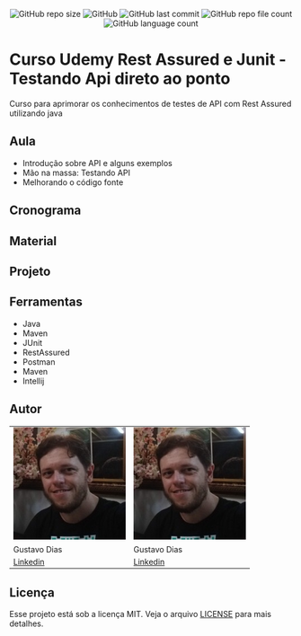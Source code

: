 <p align="center">
  <img alt="GitHub repo size" src="https://img.shields.io/github/repo-size/gpd38/cursoUdemyRestAssuredJunitTestandoApiDiretoAoPonto?color=blue">
  <img alt="GitHub" src="https://img.shields.io/github/license/gpd38/cursoUdemyRestAssuredJunitTestandoApiDiretoAoPonto?color=red">
  <img alt="GitHub last commit" src="https://img.shields.io/github/last-commit/gpd38/cursoUdemyRestAssuredJunitTestandoApiDiretoAoPonto?color=green">
  <img alt="GitHub repo file count" src="https://img.shields.io/github/directory-file-count/gpd38/cursoUdemyRestAssuredJunitTestandoApiDiretoAoPonto?color=orange">
  <img alt="GitHub language count" src="https://img.shields.io/github/languages/count/gpd38/cursoUdemyRestAssuredJunitTestandoApiDiretoAoPonto?color=pink">
</p>

# Curso Udemy Rest Assured e Junit - Testando Api direto ao ponto

Curso para aprimorar os conhecimentos de testes de API com Rest Assured utilizando java

<!--
<p align="center">
    <a href="#Aula">Aula</a> •
    <a href="#Cronograma">Cronograma</a> •
    <a href="#Material">Material</a> •
    <a href="#Projeto">Projeto</a> •
    <a href="#Ferramentas">Ferramentas</a> •
    <a href="#Autor">Autor</a> •
    <a href="#Licença">Licença</a>
</p>
-->

## Aula

- Introdução sobre API e alguns exemplos
- Mão na massa: Testando API
- Melhorando o código fonte

## Cronograma

## Material

## Projeto

## Ferramentas

- Java
- Maven
- JUnit
- RestAssured
- Postman
- Maven
- Intellij

## Autor

<table>
  <tr>
    <td>
    	<img alt="Instrutor Gustavo Dias" src="https://github.com/gpd38/gpd38/blob/main/img/user/gustavo.jpg" />
    </td>
    <td>
    	<img alt="AlunoGustavo Dias" src="https://github.com/gpd38/gpd38/blob/main/img/user/gustavo.jpg" />
    </td>
  </tr>
  <tr>
    <td>Gustavo Dias</td>
    <td>Gustavo Dias</td>
  </tr>
  <tr>
    <td><a href="https://www.linkedin.com/in/gustavopereiradias/" target="_blank">Linkedin</a></td>
    <td><a href="https://www.linkedin.com/in/gustavopereiradias/" target="_blank">Linkedin</a></td>
    </tr>
  </table>

## Licença

Esse projeto está sob a licença MIT. Veja o arquivo [LICENSE](LICENSE) para mais detalhes.